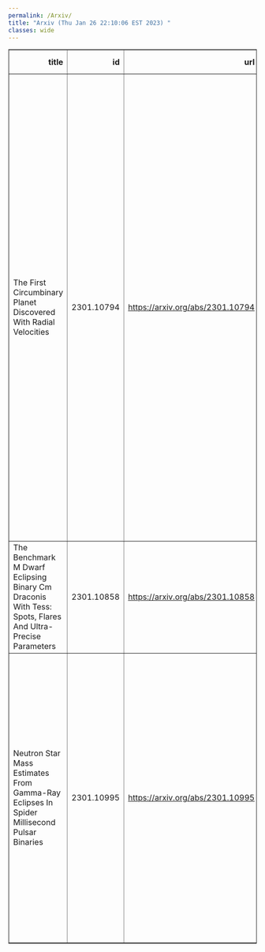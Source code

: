 ```yaml
---
permalink: /Arxiv/
title: "Arxiv (Thu Jan 26 22:10:06 EST 2023) "
classes: wide
---
```

<table border="1" class="dataframe">
  <thead>
    <tr style="text-align: right;">
      <th>title</th>
      <th>id</th>
      <th>url</th>
      <th>authors</th>
      <th>Local Authors</th>
    </tr>
  </thead>
  <tbody>
    <tr>
      <td>The First Circumbinary Planet Discovered With Radial Velocities</td>
      <td>2301.10794</td>
      <td><a href="https://arxiv.org/abs/2301.10794" target="_blank">https://arxiv.org/abs/2301.10794</a></td>
      <td>Matthew R. Standing, Lalitha Sairam, David V. Martin, Amaury H. M. J. Triaud, Alexandre C. M. Correia, Gavin A. L. Coleman, Thomas A. Baycroft, Vedad Kunovac, Isabelle Boisse, Andrew Collier Cameron, Georgina Dransfield, João P. Faria, Michaël Gillon, Nathan C. Hara, Coel Hellier, Jonathan Howard, Ellie Lane, Rosemary Mardling, Pierre F. L. Maxted, Nicola J. Miller, Richard P. Nelson, Jerome A. Orosz, Franscesco Pepe, Alexandre Santerne, Daniel Sebastian, Stéphane Udry, William F. Welsh</td>
      <td>David Martin</td>
    </tr>
    <tr>
      <td>The Benchmark M Dwarf Eclipsing Binary Cm Draconis With Tess: Spots,   Flares And Ultra-Precise Parameters</td>
      <td>2301.10858</td>
      <td><a href="https://arxiv.org/abs/2301.10858" target="_blank">https://arxiv.org/abs/2301.10858</a></td>
      <td>David V. Martin, Ritika Sethi, Tayt Armitage, Gregory J. Gilbert, Romy Rodríguez Martínez, Emily A. Gilbert</td>
      <td>David Martin</td>
    </tr>
    <tr>
      <td>Neutron Star Mass Estimates From Gamma-Ray Eclipses In Spider   Millisecond Pulsar Binaries</td>
      <td>2301.10995</td>
      <td><a href="https://arxiv.org/abs/2301.10995" target="_blank">https://arxiv.org/abs/2301.10995</a></td>
      <td>C. J. Clark, M. Kerr, E. D. Barr, B. Bhattacharyya, R. P. Breton, P. Bruel, F. Camilo, W. Chen, I. Cognard, H. T. Cromartie, J. Deneva, V. S. Dhillon, L. Guillemot, M. R. Kennedy, M. Kramer, A. G. Lyne, D. Mata Sánchez, L. Nieder, C. Phillips, S. M. Ransom, P. S. Ray, M. S. E. Roberts, J. Roy, D. A. Smith, R. Spiewak, B. W. Stappers, S. Tabassum, G. Theureau, G. Voisin</td>
      <td>Caprice Phillips</td>
    </tr>
  </tbody>
</table>